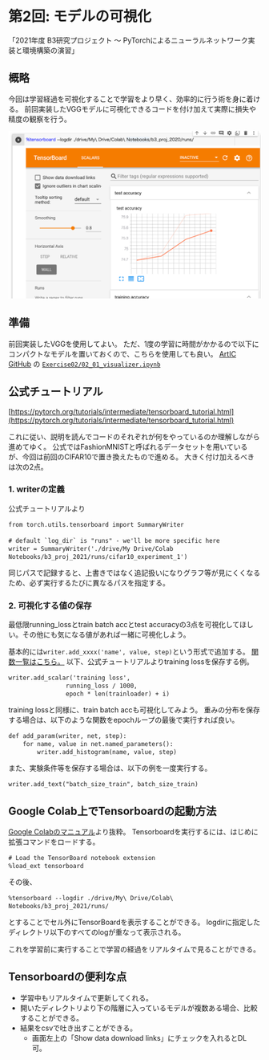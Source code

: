 第2回: モデルの可視化
==

「2021年度 B3研究プロジェクト 〜 PyTorchによるニューラルネットワーク実装と環境構築の演習」

## 概略
今回は学習経過を可視化することで学習をより早く、効率的に行う術を身に着ける。
前回実装したVGGモデルに可視化できるコードを付け加えて実際に損失や精度の観察を行う。

![image.png](./fig/02_tensorboard.png)


## 準備
前回実装したVGGを使用してよい。
ただ、1度の学習に時間がかかるので以下にコンパクトなモデルを置いておくので、こちらを使用しても良い。
[ArtIC GitHub](https://github.com/ArtIC-TITECH/b3-proj-2021) の [`Exercise02/02_01_visualizer.ipynb`](https://github.com/ArtIC-TITECH/b3-proj-2021/Exercise02/02_01_visualizer.ipynb)

## 公式チュートリアル
[https://pytorch.org/tutorials/intermediate/tensorboard_tutorial.html](https://pytorch.org/tutorials/intermediate/tensorboard_tutorial.html)

これに従い、説明を読んでコードのそれぞれが何をやっているのか理解しながら進めてゆく。
公式ではFashionMNISTと呼ばれるデータセットを用いているが、今回は前回のCIFAR10で置き換えたもので進める。
大きく付け加えるべきは次の2点。

### 1. writerの定義

公式チュートリアルより
```python:
from torch.utils.tensorboard import SummaryWriter

# default `log_dir` is "runs" - we'll be more specific here
writer = SummaryWriter('./drive/My Drive/Colab Notebooks/b3_proj_2021/runs/cifar10_experiment_1')
```
同じパスで記録すると、上書きではなく追記扱いになりグラフ等が見にくくなるため、必ず実行するたびに異なるパスを指定する。

### 2. 可視化する値の保存

最低限running_lossとtrain batch accとtest accuracyの3点を可視化してほしい。その他にも気になる値があれば一緒に可視化しよう。


基本的には`writer.add_xxxx('name', value, step)`という形式で追加する。
[関数一覧はこちら。](https://pytorch.org/docs/stable/tensorboard.html)
以下、公式チュートリアルよりtraining lossを保存する例。
```python:
writer.add_scalar('training loss',
                running_loss / 1000,
                epoch * len(trainloader) + i)
```
training lossと同様に、train batch accも可視化してみよう。
重みの分布を保存する場合は、以下のような関数をepochループの最後で実行すれば良い。
```python:
def add_param(writer, net, step):
    for name, value in net.named_parameters():
        writer.add_histogram(name, value, step)
```

また、実験条件等を保存する場合は、以下の例を一度実行する。
```python:
writer.add_text("batch_size_train", batch_size_train)
```

## Google Colab上でTensorboardの起動方法

[Google Colabのマニュアル](https://colab.research.google.com/github/tensorflow/tensorboard/blob/master/docs/tensorboard_in_notebooks.ipynb#scrollTo=8p3Tbx8cWEFA)より抜粋。
Tensorboardを実行するには、はじめに拡張コマンドをロードする。
```
# Load the TensorBoard notebook extension
%load_ext tensorboard
```
その後、
```
%tensorboard --logdir ./drive/My\ Drive/Colab\ Notebooks/b3_proj_2021/runs/
```
とすることでセル外にTensorBoardを表示することができる。
logdirに指定したディレクトリ以下のすべてのlogが重なって表示される。

これを学習前に実行することで学習の経過をリアルタイムで見ることができる。

## Tensorboardの便利な点
- 学習中もリアルタイムで更新してくれる。
- 開いたディレクトリより下の階層に入っているモデルが複数ある場合、比較することができる。
- 結果をcsvで吐き出すことができる。
     -  画面左上の「Show data download links」にチェックを入れるとDL可。


